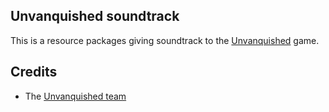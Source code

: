 Unvanquished soundtrack
-----------------------

This is a resource packages giving soundtrack to the [Unvanquished](https://www.unvanquished.net) game.

Credits
-------

* The [Unvanquished team](https://unvanquished.net/?page_id=336)
